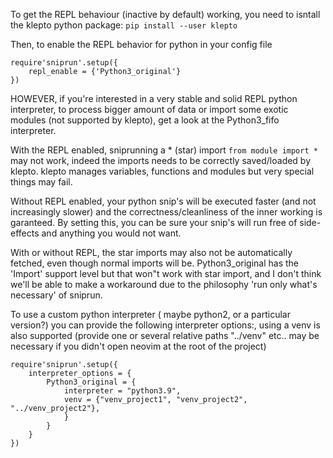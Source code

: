 To get the REPL behaviour (inactive by default) working, you need to isntall the klepto python package: `pip install --user klepto`

Then, to enable the REPL behavior for python in your config file

```
require'sniprun'.setup({
    repl_enable = {'Python3_original'}
})
```

HOWEVER, if you're interested in a very stable and solid REPL python interpreter, to process bigger amount of data or import some exotic modules (not supported by klepto), get a look at the Python3_fifo interpreter.


With the REPL enabled, sniprunning a \* (star) import `from module import *` may not work, indeed the imports needs to be correctly saved/loaded by klepto. klepto manages variables, functions and modules but very special things may fail.

Without REPL enabled, your python snip's will be executed faster (and not increasingly slower) and the correctness/cleanliness of the inner working is garanteed. By setting this, you can be sure your snip's will run free of side-effects and anything you would not want.

With or without REPL, the star imports may also not be automatically fetched, even though normal imports will be. Python3_original has the 'Import' support level but that won"t work with star import, and I don't think we'll be able to make a workaround due to the philosophy 'run only what's necessary' of sniprun.



To use a custom python interpreter ( maybe python2, or a particular version?) you can provide the following interpreter options:, using a venv is also supported (provide one or several relative paths "../venv" etc.. may be necessary if you didn't open neovim at the root of the project)


```
require'sniprun'.setup({
    interpreter_options = {
        Python3_original = {
            interpreter = "python3.9",
            venv = {"venv_project1", "venv_project2", "../venv_project2"},
            }
        }
    }
})
```


